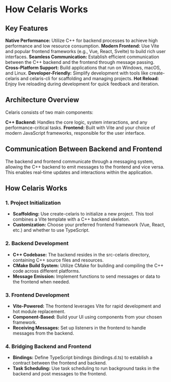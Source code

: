 # How Celaris Works

## Key Features

**Native Performance:** Utilize C++ for backend processes to achieve high performance and low resource consumption.
**Modern Frontend:** Use Vite and popular frontend frameworks (e.g., Vue, React, Svelte) to build rich user interfaces.
**Seamless Communication:** Establish efficient communication between the C++ backend and the frontend through message passing.
**Cross-Platform Support:** Build applications that run on Windows, macOS, and Linux.
**Developer-Friendly:** Simplify development with tools like create-celaris and celaris-cli for scaffolding and managing projects.
**Hot Reload:** Enjoy live reloading during development for quick feedback and iteration.

## Architecture Overview
Celaris consists of two main components:

**C++ Backend:** Handles the core logic, system interactions, and any performance-critical tasks.
**Frontend:** Built with Vite and your choice of modern JavaScript frameworks, responsible for the user interface.

## Communication Between Backend and Frontend
The backend and frontend communicate through a messaging system, allowing the C++ backend to emit messages to the frontend and vice versa. This enables real-time updates and interactions within the application.

## How Celaris Works
### 1. Project Initialization
- **Scaffolding:** Use create-celaris to initialize a new project. This tool combines a Vite template with a C++ backend skeleton.
- **Customization:** Choose your preferred frontend framework (Vue, React, etc.) and whether to use TypeScript.

### 2. Backend Development

- **C++ Codebase:** The backend resides in the src-celaris directory, containing C++ source files and resources.
- **CMake Build System:** Utilize CMake for building and compiling the C++ code across different platforms.
- **Message Emission:** Implement functions to send messages or data to the frontend when needed.

### 3. Frontend Development

- **Vite-Powered:** The frontend leverages Vite for rapid development and hot module replacement.
- **Component-Based:** Build your UI using components from your chosen framework.
- **Receiving Messages:** Set up listeners in the frontend to handle messages from the backend.

### 4. Bridging Backend and Frontend

- **Bindings:** Define TypeScript bindings (bindings.d.ts) to establish a contract between the frontend and backend.
- **Task Scheduling:** Use task scheduling to run background tasks in the backend and post messages to the frontend.

